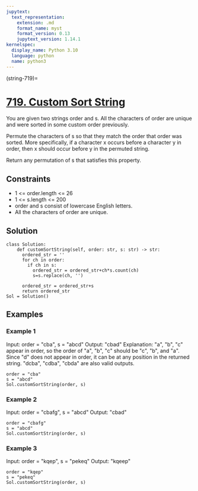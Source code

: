 ```yaml
---
jupytext:
  text_representation:
    extension: .md
    format_name: myst
    format_version: 0.13
    jupytext_version: 1.14.1
kernelspec:
  display_name: Python 3.10
  language: python
  name: python3
---
```


(string-719)=
# [719. Custom Sort String](https://leetcode.com/problems/custom-sort-string/)

You are given two strings order and s. All the characters of order are unique and were sorted in some custom order previously.

Permute the characters of s so that they match the order that order was sorted. More specifically, if a character x occurs before a character y in order, then x should occur before y in the permuted string.

Return any permutation of s that satisfies this property.

## Constraints

- 1 <= order.length <= 26
- 1 <= s.length <= 200
- order and s consist of lowercase English letters.
- All the characters of order are unique.

## Solution

```{code-cell} ipython3
class Solution:
    def customSortString(self, order: str, s: str) -> str:
      ordered_str = ''
      for ch in order:
        if ch in s:
          ordered_str = ordered_str+ch*s.count(ch)
          s=s.replace(ch, '')
      
      ordered_str = ordered_str+s
      return ordered_str
Sol = Solution()
```

## Examples

### Example 1

Input: order = "cba", s = "abcd"
Output: "cbad"
Explanation:
"a", "b", "c" appear in order, so the order of "a", "b", "c" should be "c", "b", and "a". 
Since "d" does not appear in order, it can be at any position in the returned string. "dcba", "cdba", "cbda" are also valid outputs.

```{code-cell} ipython3
order = "cba"
s = "abcd"
Sol.customSortString(order, s)
```

### Example 2

Input: order = "cbafg", s = "abcd"
Output: "cbad"

```{code-cell} ipython3
order = "cbafg"
s = "abcd"
Sol.customSortString(order, s)
```

### Example 3

Input: order = "kqep", s = "pekeq"
Output: "kqeep"

```{code-cell} ipython3
order = "kqep"
s = "pekeq"
Sol.customSortString(order, s)
```

